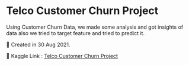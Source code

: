 # Telco Customer Churn Project

Using Customer Churn Data, we made some analysis and got insights of data also we tried to target feature and tried to predict it.

📅 Created in 30 Aug 2021.

🔗 Kaggle Link : [Telco Customer Churn Project](https://www.kaggle.com/code/mohamedatef321/telco-customer-churn-project)
